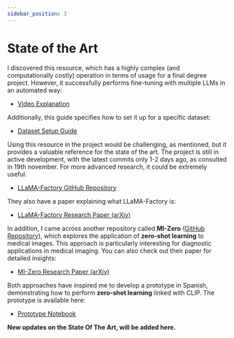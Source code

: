 ```yaml
---
sidebar_position: 3
---
```


# State of the Art

I discovered this resource, which has a highly complex (and computationally costly) operation in terms of usage for a final degree project. However, it successfully performs fine-tuning with multiple LLMs in an automated way:

- [Video Explanation](https://youtu.be/W29FgeZEpus?feature=shared)

Additionally, this guide specifies how to set it up for a specific dataset:

- [Dataset Setup Guide](https://github.com/hiyouga/LLaMA-Factory/blob/main/data/README.md)

Using this resource in the project would be challenging, as mentioned, but it provides a valuable reference for the state of the art. The project is still in active development, with the latest commits only 1-2 days ago, as consulted in 19th november. For more advanced research, it could be extremely useful.

- [LLaMA-Factory GitHub Repository](https://github.com/hiyouga/LLaMA-Factory)

They also have a paper explaining what LLaMA-Factory is:

- [LLaMA-Factory Research Paper (arXiv)](https://arxiv.org/abs/2403.13372)


In addition, I came across another repository called **MI-Zero** ([GitHub Repository](https://github.com/mahmoodlab/MI-Zero)), which explores the application of **zero-shot learning** to medical images. This approach is particularly interesting for diagnostic applications in medical imaging. You can also check out their paper for detailed insights:

- [MI-Zero Research Paper (arXiv)](https://arxiv.org/abs/2306.07831)

Both approaches have inspired me to develop a prototype in Spanish, demonstrating how to perform **zero-shot learning** linked with CLIP. The prototype is available here:

- [Prototype Notebook](https://github.com/edujbarrios/My-TFG-Logbook/blob/main/notebooks/Probando_ZeroShot_como_altenativa_a_Llama.ipynb)

**New updates on the State Of The Art, will be added here.**
